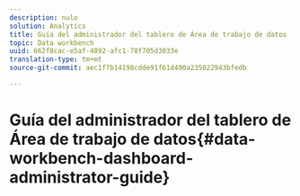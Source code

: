```yaml
---
description: nulo
solution: Analytics
title: Guía del administrador del tablero de Área de trabajo de datos
topic: Data workbench
uuid: 662f8cac-e5af-4892-afc1-78f705d3033e
translation-type: tm+mt
source-git-commit: aec1f7b14198cdde91f61d490a235022943bfedb

---
```



# Guía del administrador del tablero de Área de trabajo de datos{#data-workbench-dashboard-administrator-guide}

